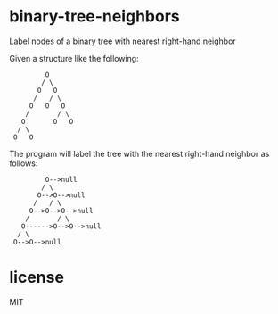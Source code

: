 # binary-tree-neighbors

Label nodes of a binary tree with nearest right-hand neighbor

Given a structure like the following:

```
         O
        / \
       O   O
      /   / \
     O   O   O
    /       / \
   O       O   O
  / \
 O   O
```

The program will label the tree with the nearest right-hand neighbor as follows:

```
         O-->null
        / \
       O-->O-->null
      /   / \
     O-->O-->O-->null
    /       / \
   O------>O-->O-->null
  / \
 O-->O-->null
```

# license

MIT
